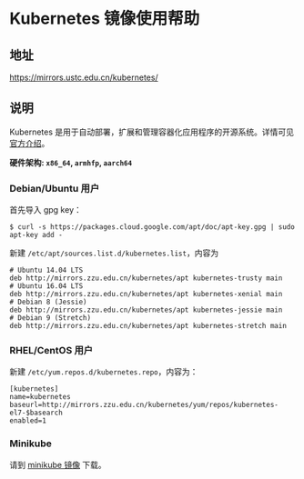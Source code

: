 # Kubernetes 镜像使用帮助

## 地址

https://mirrors.ustc.edu.cn/kubernetes/

## 说明

Kubernetes 是用于自动部署，扩展和管理容器化应用程序的开源系统。详情可见 [官方介绍](https://kubernetes.io/zh/)。

**硬件架构: `x86_64`, `armhfp`, `aarch64`**

### Debian/Ubuntu 用户

首先导入 gpg key：

```
$ curl -s https://packages.cloud.google.com/apt/doc/apt-key.gpg | sudo apt-key add -
```

新建 `/etc/apt/sources.list.d/kubernetes.list`，内容为

```
# Ubuntu 14.04 LTS
deb http://mirrors.zzu.edu.cn/kubernetes/apt kubernetes-trusty main
# Ubuntu 16.04 LTS
deb http://mirrors.zzu.edu.cn/kubernetes/apt kubernetes-xenial main
# Debian 8 (Jessie)
deb http://mirrors.zzu.edu.cn/kubernetes/apt kubernetes-jessie main
# Debian 9 (Stretch) 
deb http://mirrors.zzu.edu.cn/kubernetes/apt kubernetes-stretch main
```

### RHEL/CentOS 用户

新建 `/etc/yum.repos.d/kubernetes.repo`，内容为：

```
[kubernetes]
name=kubernetes
baseurl=http://mirrors.zzu.edu.cn/kubernetes/yum/repos/kubernetes-el7-$basearch
enabled=1
```

### Minikube

请到 [minikube 镜像](http://mirrors.zzu.edu.cn/github-release/kubernetes/minikube/LatestRelease/) 下载。